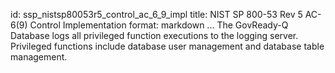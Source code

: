 id: ssp_nistsp80053r5_control_ac_6_9_impl
title: NIST SP 800-53 Rev 5 AC-6(9) Control Implementation
format: markdown
...
The GovReady-Q Database logs all privileged function executions to the logging server.
Privileged functions include database user management and database table management.
